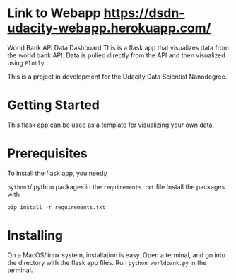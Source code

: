 # Link to Webapp https://dsdn-udacity-webapp.herokuapp.com/
World Bank API Data Dashboard
This is a flask app that visualizes data from the world bank API. Data is pulled directly from the API and then visualized using `Plotly`.

This is a project in development for the Udacity Data Scientist Nanodegree.

# Getting Started
This flask app can be used as a template for visualizing your own data.

# Prerequisites
To install the flask app, you need:/

`python3`/
python packages in the `requirements.txt` file
Install the packages with

 `pip install -r requirements.txt`
# Installing

On a MacOS/linux system, installation is easy. Open a terminal, and go into the directory with the flask app files. Run `python worldbank.py` in the terminal.
